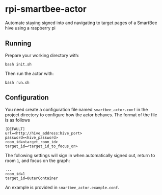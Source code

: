 # rpi-smartbee-actor
Automate staying signed into and navigating to target pages of a SmartBee hive using a raspberry pi

## Running
Prepare your working directory with:
```shell
bash init.sh
```
Then run the actor with:
```shell
bash run.sh
```

## Configuration
You need create a configuration file named `smartbee_actor.conf` in the project directory to configure how the actor behaves.
The format of the file is as follows
```text
[DEFAULT]
url=<http://hive_address:hive_port>
password=<hive_password>
room_id=<target_room_id>
target_id=<target_id_to_focus_on>
```
The following settings will sign in when automatically signed out, return to room `1`, and focus on the graph:
```text
...
room_id=1
target_id=OuterContainer
```
An example is provided in `smartbee_actor.example.conf`.
